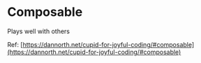 # Composable

Plays well with others

Ref: [https://dannorth.net/cupid-for-joyful-coding/#composable](https://dannorth.net/cupid-for-joyful-coding/#composable)
